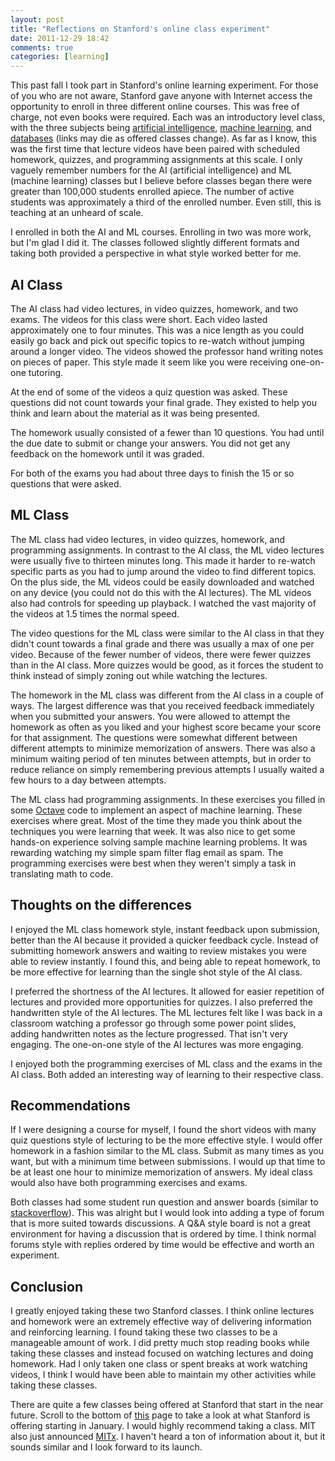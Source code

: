 ```yaml
---
layout: post
title: "Reflections on Stanford's online class experiment"
date: 2011-12-29 18:42
comments: true
categories: [learning]
---
```


This past fall I took part in Stanford's online learning experiment. For those of you who are not aware, Stanford gave anyone with Internet access the opportunity to enroll in three different online courses. This was free of charge, not even books were required. Each was an introductory level class, with the three subjects being [artificial intelligence](http://ai-class.com), [machine learning](http://ml-class.org), and [databases](http://db-class.org) (links may die as offered classes change). As far as I know, this was the first time that lecture videos have been paired with scheduled homework, quizzes, and programming assignments at this scale. I only vaguely remember numbers for the AI (artificial intelligence) and ML (machine learning) classes but I believe before classes began there were greater than 100,000 students enrolled apiece. The number of active students was approximately a third of the enrolled number. Even still, this is teaching at an unheard of scale.

I enrolled in both the AI and ML courses. Enrolling in two was more work, but I'm glad I did it. The classes followed slightly different formats and taking both provided a perspective in what style worked better for me.

## AI Class

The AI class had video lectures, in video quizzes, homework, and two exams. The videos for this class were short. Each video lasted approximately one to four minutes. This was a nice length as you could easily go back and pick out specific topics to re-watch without jumping around a longer video. The videos showed the professor hand writing notes on pieces of paper. This style made it seem like you were receiving one-on-one tutoring.

At the end of some of the videos a quiz question was asked. These questions did not count towards your final grade. They existed to help you think and learn about the material as it was being presented.

The homework usually consisted of a fewer than 10 questions. You had until the due date to submit or change your answers. You did not get any feedback on the homework until it was graded.

For both of the exams you had about three days to finish the 15 or so questions that were asked.

## ML Class

The ML class had video lectures, in video quizzes, homework, and programming assignments. In contrast to the AI class, the ML video lectures were usually five to thirteen minutes long. This made it harder to re-watch specific parts as you had to jump around the video to find different topics. On the plus side, the ML videos could be easily downloaded and watched on any device (you could not do this with the AI lectures). The ML videos also had controls for speeding up playback. I watched the vast majority of the videos at 1.5 times the normal speed.

The video questions for the ML class were similar to the AI class in that they didn't count towards a final grade and there was usually a max of one per video. Because of the fewer number of videos, there were fewer quizzes than in the AI class. More quizzes would be good, as it forces the student to think instead of simply zoning out while watching the lectures.

The homework in the ML class was different from the AI class in a couple of ways. The largest difference was that you received feedback immediately when you submitted your answers. You were allowed to attempt the homework as often as you liked and your highest score became your score for that assignment. The questions were somewhat different between different attempts to minimize memorization of answers. There was also a minimum waiting period of ten minutes between attempts, but in order to reduce reliance on simply remembering previous attempts I usually waited a few hours to a day between attempts.

The ML class had programming assignments. In these exercises you filled in some [Octave](http://www.gnu.org/software/octave/) code to implement an aspect of machine learning. These exercises where great. Most of the time they made you think about the techniques you were learning that week. It was also nice to get some hands-on experience solving sample machine learning problems. It was rewarding watching my simple spam filter flag email as spam. The programming exercises were best when they weren't simply a task in translating math to code.

## Thoughts on the differences

I enjoyed the ML class homework style, instant feedback upon submission, better than the AI because it provided a quicker feedback cycle. Instead of submitting homework answers and waiting to review mistakes you were able to review instantly. I found this, and being able to repeat homework, to be more effective for learning than the single shot style of the AI class.

I preferred the shortness of the AI lectures. It allowed for easier repetition of lectures and provided more opportunities for quizzes. I also preferred the handwritten style of the AI lectures. The ML lectures felt like I was back in a classroom watching a professor go through some power point slides, adding handwritten notes as the lecture progressed. That isn't very engaging. The one-on-one style of the AI lectures was more engaging.

I enjoyed both the programming exercises of ML class and the exams in the AI class. Both added an interesting way of learning to their respective class.

## Recommendations

If I were designing a course for myself, I found the short videos with many quiz questions style of lecturing to be the more effective style. I would offer homework in a fashion similar to the ML class. Submit as many times as you want, but with a minimum time between submissions. I would up that time to be at least one hour to minimize memorization of answers. My ideal class would also have both programming exercises and exams.

Both classes had some student run question and answer boards (similar to [stackoverflow](http://stackoverflow.com)). This was alright but I would look into adding a type of forum that is more suited towards discussions. A Q&A style board is not a great environment for having a discussion that is ordered by time. I think normal forums style with replies ordered by time would be effective and worth an experiment.

## Conclusion

I greatly enjoyed taking these two Stanford classes. I think online lectures and homework were an extremely effective way of delivering information and reinforcing learning. I found taking these two classes to be a manageable amount of work. I did pretty much stop reading books while taking these classes and instead focused on watching lectures and doing homework. Had I only taken one class or spent breaks at work watching videos, I think I would have been able to maintain my other activities while taking these classes.

There are quite a few classes being offered at Stanford that start in the near future. Scroll to the bottom of [this](http://www.ml-class.org/course/auth/index) page to take a look at what Stanford is offering starting in January. I would highly recommend taking a class. MIT also just announced [MITx](http://web.mit.edu/newsoffice/2011/mitx-education-initiative-1219.html). I haven't heard a ton of information about it, but it sounds similar and I look forward to its launch.
